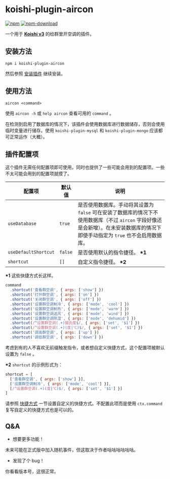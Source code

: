 # koishi-plugin-aircon

[![npm](https://img.shields.io/npm/v/koishi-plugin-aircon?style=flat-square)](https://www.npmjs.com/package/koishi-plugin-aircon)
[![npm-download](https://img.shields.io/npm/dw/koishi-plugin-aircon?style=flat-square)](https://www.npmjs.com/package/koishi-plugin-aircon)

一个用于 **[Koishi v3](https://github.com/koishijs/koishi)** 的给群里开空调的插件。

## 安装方法

```shell
npm i koishi-plugin-aircon
```

然后参照 [安装插件](https://koishi.js.org/guide/context.html#%E5%AE%89%E8%A3%85%E6%8F%92%E4%BB%B6) 继续安装。

## 使用方法

```
aircon <command>
```

使用 `aircon -h` 或 `help aircon` 查看可用的 `command` 。

在检测到启用了数据库的情况下，该插件会使用数据库进行数据储存，否则会使用临时变量进行储存。使用 `koishi-plugin-mysql` 和 `koishi-plugin-mongo` 应该都可正常运作（大概）。

## 插件配置项

这个插件无需任何配置项即可使用，同时也提供了一些可能会用到的配置项。一些不太可能会用到的配置项就摸了。

| 配置项               | 默认值  | 说明                                                         |
| -------------------- | ------- | ------------------------------------------------------------ |
| `useDatabase`        | `true`  | 是否使用数据库。手动将其设置为 `false` 可在安装了数据库的情况下不使用数据库（不过 `aircon` 字段好像还是会新增）。在未安装数据库的情况下即使手动指定为 `true` 也不会启用数据库。 |
| `useDefaultShortcut` | `false` | 是否使用默认的指令捷径。 **\*1**                             |
| `shortcut`           | `[]`    | 自定义指令捷径。 **\*2**                                     |

**\*1** 这些快捷方式长这样。

```js
command
  .shortcut('查看群空调', { args: ['show'] })
  .shortcut('打开群空调', { args: ['on'] })
  .shortcut('关闭群空调', { args: ['off'] })
  .shortcut('设置群空调制冷', { args: ['mode', 'cool'] })
  .shortcut('设置群空调制热', { args: ['mode', 'warm'] })
  .shortcut('设置群空调送风', { args: ['mode', 'wind'] })
  .shortcut('设置群空调除湿', { args: ['mode', 'dehumid'] })
  .shortcut(/^设置群空调(.+)摄氏度$/, { args: ['set', '$1'] })
  .shortcut(/^设置群空调(.+)(度|℃)$/, { args: ['set', '$1'] })
  .shortcut('调高群空调', { args: ['up'] })
  .shortcut('调低群空调', { args: ['down'] })
```

考虑到有的人不喜欢无前缀触发指令，或者想自定义快捷方式，这个配置项被默认设置为 `false` 。

**\*2** `shortcut` 的示例形式为：

```js
shortcut = [
  ['查看群空调', { args: ['show'] }],
  ['设置群空调制冷', { args: ['mode', 'cool'] }],
  [/^设置群空调(.+)(度|℃)$/, { args: ['set', '$1'] }]
]
```

请参照 [快捷方式](https://koishi.js.org/guide/execute.html#快捷方式) 一节设置自定义的快捷方式。不配置此项而是使用 `ctx.command` 复写自定义的快捷方式也是可以的。

## Q&A

- 想要更多功能！

未来可能在正式版中加入随机事件，但这取决于作者咕咕咕咕咕咕。

- 发现了个 bug！

你看看版本号，这很正常。